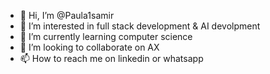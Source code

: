 - 👋 Hi, I’m @Paula1samir
- 👀 I’m interested in full stack development & AI devolpment
- 🌱 I’m currently learning computer science
- 💞️ I’m looking to collaborate on AX
- 📫 How to reach me on linkedin or whatsapp

<!---
Paula1samir/Paula1samir is a ✨ special ✨ repository because its `README.md` (this file) appears on your GitHub profile.
You can click the Preview link to take a look at your changes.
--->

